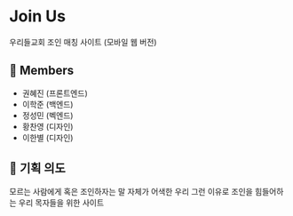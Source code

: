 # Join Us
우리들교회 조인 매칭 사이트 (모바일 웹 버전)

## 👥 Members
- 권혜진 (프론트엔드) 
- 이학준 (백엔드)
- 정성민 (벡엔드)
- 황찬영 (디자인)
- 이한별 (디자인)

## 💎 기획 의도
모르는 사람에게 혹은 조인하자는 말 자체가 어색한 우리
그런 이유로 조인을 힘들어하는 우리 목자들을 위한 사이트
